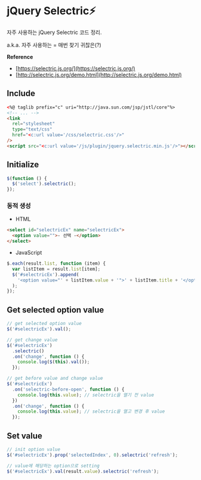 # jQuery Selectric⚡

자주 사용하는 jQuery Selectric 코드 정리.

a.k.a. 자주 사용하는 = 매번 찾기 귀찮은(?)

**Reference**

- [https://selectric.js.org/](https://selectric.js.org/)
- [http://selectric.js.org/demo.html](http://selectric.js.org/demo.html)

## Include

```html
<%@ taglib prefix="c" uri="http://java.sun.com/jsp/jstl/core"%>
<!-- ... -->
<link
  rel="stylesheet"
  type="text/css"
  href="<c:url value='/css/selectric.css'/>"
/>
<script src="<c:url value='/js/plugin/jquery.selectric.min.js'/>"></script>
```

## Initialize

```javascript
$(function () {
  $('select').selectric();
});
```

### 동적 생성

- HTML

```html
<select id="selectricEx" name="selectricEx">
  <option value="">- 선택 -</option>
</select>
```

- JavaScript

```javascript
$.each(result.list, function (item) {
  var listItem = result.list[item];
  $('#selectricEx').append(
    '<option value="' + listItem.value + '">' + listItem.title + '</option>'
  );
});
```

## Get selected option value

```javascript
// get selected option value
$('#selectricEx').val();

// get change value
$('#selectricEx')
  .selectric()
  .on('change', function () {
    console.log($(this).val());
  });

// get before value and change value
$('#selectricEx')
  .on('selectric-before-open', function () {
    console.log(this.value); // selectric을 열기 전 value
  })
  .on('change', function () {
    console.log(this.value); // selectric을 열고 변경 후 value
  });
```

## Set value

```javascript
// init option value
$('#selectricEx').prop('selectedIndex', 0).selectric('refresh');

// value에 해당하는 option으로 setting
$('#selectricEx').val(result.value).selectric('refresh');
```
